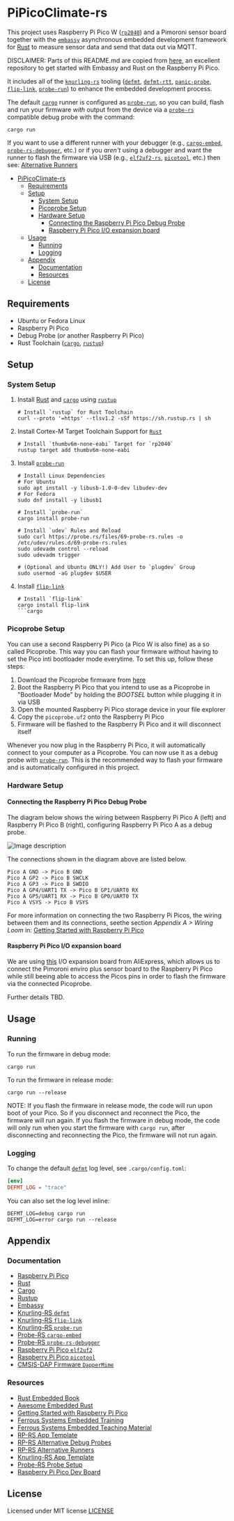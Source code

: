 # PiPicoClimate-rs

This project uses Raspberry Pi Pico W ([`rp2040`][1]) and a Pimoroni sensor board together with the [`embassy`][2] asynchronous embedded development framework for [Rust][3] to measure sensor data and send that data out via MQTT.

DISCLAIMER: Parts of this README.md are copied from [here][26], an excellent repository to get started with Embassy and Rust on the Raspberry Pi Pico.

It includes all of the [`knurling-rs`][4] tooling ([`defmt`][5], [`defmt-rtt`][5], [`panic-probe`][5], [`flip-link`][6],
[`probe-run`][7]) to enhance the embedded development process.

The default [`cargo`][8] runner is configured as [`probe-run`][7], so you can build, flash and run your firmware _with_ output from the device via a [`probe-rs`][9] compatible debug probe with the command:

```shell
cargo run
```

If you want to use a different runner with your debugger (e.g., [`cargo-embed`][10], [`probe-rs-debugger`][11], etc.) or if you _aren't_ using a debugger and want the runner to flash the firmware via USB (e.g., [`elf2uf2-rs`][12], [`picotool`][13], etc.) then see: [Alternative Runners][14]

- [PiPicoClimate-rs](#pipicoclimate-rs)
  - [Requirements](#requirements)
  - [Setup](#setup)
    - [System Setup](#system-setup)
    - [Picoprobe Setup](#picoprobe-setup)
    - [Hardware Setup](#hardware-setup)
      - [Connecting the Raspberry Pi Pico Debug Probe](#connecting-the-raspberry-pi-pico-debug-probe)
      - [Raspberry Pi Pico I/O expansion board](#raspberry-pi-pico-io-expansion-board)
  - [Usage](#usage)
    - [Running](#running)
    - [Logging](#logging)
  - [Appendix](#appendix)
    - [Documentation](#documentation)
    - [Resources](#resources)
  - [License](#license)

## Requirements

- Ubuntu or Fedora Linux
- Raspberry Pi Pico
- Debug Probe (_or_ another Raspberry Pi Pico)
- Rust Toolchain ([`cargo`][8], [`rustup`][15])

## Setup

### System Setup

1. Install [Rust][3] and [`cargo`][8] using [`rustup`][15]

    ```shell
    # Install `rustup` for Rust Toolchain
    curl --proto '=https' --tlsv1.2 -sSf https://sh.rustup.rs | sh
    ```

2. Install Cortex-M Target Toolchain Support for [`Rust`][3]

    ```shell
    # Install `thumbv6m-none-eabi` Target for `rp2040`
    rustup target add thumbv6m-none-eabi
    ```

3. Install [`probe-run`][7]

    ```shell
    # Install Linux Dependencies
    # For Ubuntu
    sudo apt install -y libusb-1.0-0-dev libudev-dev
    # For Fedora
    sudo dnf install -y libusb1

    # Install `probe-run`
    cargo install probe-run

    # Install `udev` Rules and Reload
    sudo curl https://probe.rs/files/69-probe-rs.rules -o /etc/udev/rules.d/69-probe-rs.rules
    sudo udevadm control --reload
    sudo udevadm trigger

    # (Optional and Ubuntu ONLY!) Add User to `plugdev` Group
    sudo usermod -aG plugdev $USER
    ```

4. Install [`flip-link`][6]

    ```shell
    # Install `flip-link`
    cargo install flip-link
    ```cargo

### Picoprobe Setup

You can use a second Raspberry Pi Pico (a Pico W is also fine) as a so called Picoprobe. This way you can flash your firmware without having to set the Pico inti bootloader mode everytime. To set this up, follow these steps:

1. Download the Picoprobe firmware from [here][27]
2. Boot the Raspberry Pi Pico that you intend to use as a Picoprobe in "Bootloader Mode" by holding the _BOOTSEL_ button while plugging it in via USB
3. Open the mounted Raspberry Pi Pico storage device in your file explorer
4. Copy the `picoprobe.uf2` onto the Raspberry Pi Pico
5. Firmware will be flashed to the Raspberry Pi Pico and it will disconnect itself

Whenever you now plug in the Raspberry Pi Pico, it will automatically connect to your computer as a Picoprobe. You can now use it as a debug probe with [`probe-run`][7]. This is the recommended way to flash your firmware and is automatically configured in this project.

### Hardware Setup

#### Connecting the Raspberry Pi Pico Debug Probe

The diagram below shows the wiring between Raspberry Pi Pico A (left) and Raspberry Pi Pico B (right), configuring Raspberry Pi Pico A as a debug probe.

<!-- Embed Image -->
![Image description](https://user-images.githubusercontent.com/62866982/191892108-daabc0d6-5ec1-4265-8722-226c512b995c.svg)

The connections shown in the diagram above are listed below.

``` text
Pico A GND -> Pico B GND
Pico A GP2 -> Pico B SWCLK
Pico A GP3 -> Pico B SWDIO
Pico A GP4/UART1 TX -> Pico B GP1/UART0 RX
Pico A GP5/UART1 RX -> Pico B GP0/UART0 TX
Pico A VSYS -> Pico B VSYS
```

For more information on connecting the two Raspberry Pi Picos, the wiring between them and its connections, seethe section _Appendix A > Wiring Loom_ in: [Getting Started with Raspberry Pi Pico][18]

#### Raspberry Pi Pico I/O expansion board

We are using [this][28] I/O expansion board from AliExpress, which allows us to connect the Pimoroni enviro plus sensor board to the Raspberry Pi Pico while still beeing able to access the Picos pins in order to flash the firmware via the connected Picoprobe.

Further details TBD.

## Usage

### Running

To run the firmware in debug mode:

```shell
cargo run
```

To run the firmware in release mode:

```shell
cargo run --release
```

NOTE: If you flash the firmware in release mode, the code will run upon boot of your Pico. So if you disconnect and reconnect the Pico, the firmware will run again. If you flash the firmware in debug mode, the code will only run when you start the firmware with `cargo run`, after disconnecting and reconnecting the Pico, the firmware will not run again.

### Logging

To change the default [`defmt`][5] log level, see `.cargo/config.toml`:

```toml
[env]
DEFMT_LOG = "trace"
```

You can also set the log level inline:

```shell
DEFMT_LOG=debug cargo run
DEFMT_LOG=error cargo run --release
```

## Appendix

### Documentation

- [Raspberry Pi Pico][1]
- [Rust][3]
- [Cargo][8]
- [Rustup][15]
- [Embassy][2]
- [Knurling-RS `defmt`][5]
- [Knurling-RS `flip-link`][6]
- [Knurling-RS `probe-run`][7]
- [Probe-RS `cargo-embed`][10]
- [Probe-RS `probe-rs-debugger`][11]
- [Raspberry Pi Pico `elf2uf2`][12]
- [Raspberry Pi Pico `picotool`][13]
- [CMSIS-DAP Firmware `DapperMime`][16]

### Resources

- [Rust Embedded Book][20]
- [Awesome Embedded Rust][21]
- [Getting Started with Raspberry Pi Pico][22]
- [Ferrous Systems Embedded Training][23]
- [Ferrous Systems Embedded Teaching Material][24]
- [RP-RS App Template][25]
- [RP-RS Alternative Debug Probes][17]
- [RP-RS Alternative Runners][14]
- [Knurling-RS App Template][4]
- [Probe-RS Probe Setup][9]
- [Raspberry Pi Pico Dev Board][19]

<!-- Reference -->
[1]: https://www.raspberrypi.com/documentation/microcontrollers/rp2040.html
[2]: https://embassy.dev/dev/index.html
[3]: https://www.rust-lang.org/
[4]: https://github.com/knurling-rs/app-template
[5]: https://github.com/knurling-rs/defmt
[6]: https://github.com/knurling-rs/flip-link
[7]: https://github.com/knurling-rs/probe-run
[8]: https://doc.rust-lang.org/cargo/
[9]: https://probe.rs/docs/getting-started/probe-setup/
[10]: https://github.com/probe-rs/cargo-embed
[11]: https://github.com/probe-rs/vscode
[12]: https://github.com/JoNil/elf2uf2-rs
[13]: https://github.com/raspberrypi/picotool
[14]: https://github.com/rp-rs/rp2040-project-template#alternative-runners
[15]: https://rustup.rs/
[16]: https://github.com/majbthrd/DapperMime
[17]: https://github.com/rp-rs/rp2040-project-template/blob/main/debug_probes.md
[18]: https://datasheets.raspberrypi.com/pico/getting-started-with-pico.pdf#picoprobe-wiring-section
[19]: https://timsavage.github.io/rpi-pico-devboard/
[20]: https://docs.rust-embedded.org/book/
[21]: https://github.com/rust-embedded/awesome-embedded-rust
[22]: https://datasheets.raspberrypi.com/pico/getting-started-with-pico.pdf
[23]: https://embedded-trainings.ferrous-systems.com/
[24]: https://github.com/ferrous-systems/teaching-material
[25]: https://github.com/rp-rs/rp2040-project-template
[26]: https://github.com/SupImDos/embassy-rp-skeleton/blob/main/README.md
[27]: https://github.com/raspberrypi/picoprobe/releases
[28]: https://de.aliexpress.com/i/1005002345808710.html

## License

Licensed under MIT license [LICENSE](LICENSE)
